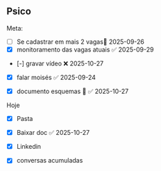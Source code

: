   ## Psico


Meta:
- [ ] Se cadastrar em mais 2 vagas📅 2025-09-26 
- [x] monitoramento das vagas atuais ✅ 2025-09-29
- [-] gravar vídeo ❌ 2025-10-27
- [x] falar moisés ✅ 2025-09-24
- [x] documento esquemas 🔽 ✅ 2025-10-27


Hoje
- [x] Pasta
- [x] Baixar doc ✅ 2025-10-27
- [x] Linkedin
- [x] conversas acumuladas

